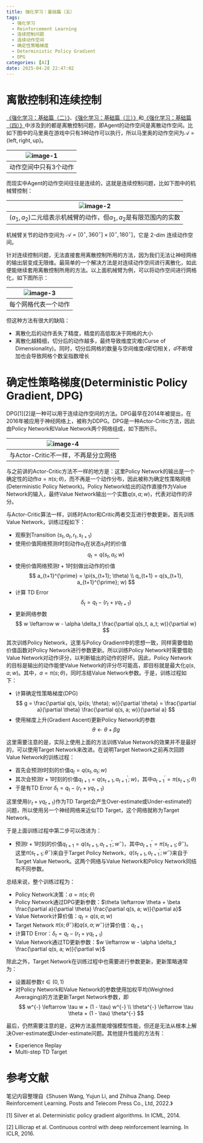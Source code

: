 ```yaml
---
title: 强化学习：基础篇（五）
tags:
  - 强化学习
  - Reinforcement Learning
  - 连续控制问题
  - 连续动作空间
  - 确定性策略梯度
  - Deterministic Policy Gradient
  - DPG
categories: [AI]
date: 2025-04-28 22:47:02
---
```



# 离散控制和连续控制

[《强化学习：基础篇（二）》](https://tao-oooo.github.io/%E5%BC%BA%E5%8C%96%E5%AD%A6%E4%B9%A0%EF%BC%9A%E5%9F%BA%E7%A1%80%E7%AF%87%EF%BC%88%E4%BA%8C%EF%BC%89/index.html)、[《强化学习：基础篇（三）》](https://tao-oooo.github.io/%E5%BC%BA%E5%8C%96%E5%AD%A6%E4%B9%A0%EF%BC%9A%E5%9F%BA%E7%A1%80%E7%AF%87%EF%BC%88%E4%B8%89%EF%BC%89/index.html)和[《强化学习：基础篇（四）》](https://tao-oooo.github.io/%E5%BC%BA%E5%8C%96%E5%AD%A6%E4%B9%A0%EF%BC%9A%E5%9F%BA%E7%A1%80%E7%AF%87%EF%BC%88%E5%9B%9B%EF%BC%89/index.html)中涉及到的都是离散控制问题，即Agent的动作空间是离散动作空间。比如下图中的马里奥在游戏中只有3种动作可以执行，所以马里奥的动作空间为$\mathcal{A} = \{\text{left}, \text{right}, \text{up}\}$。

|![image-1](../images/强化学习：基础篇（五）/image-1.png)|
|:-:|
|动作空间中只有3个动作|

而现实中Agent的动作空间往往是连续的，这就是连续控制问题，比如下图中的机械臂控制：

|![image-2](../images/强化学习：基础篇（五）/image-2.png)|
|:-:|
|$(a_1, a_2)$二元组表示机械臂的动作，但$a_1, a_2$是有限范围内的实数|

机械臂关节的动作空间为 $\mathcal{A} = [0^{\circ}, 360^{\circ}] \times [0^{\circ}, 180^{\circ}]$，它是 2-dim 连续动作空间。

针对连续控制问题，无法直接套用离散控制所用的方法，因为我们无法让神经网络的输出层变成无限维。最简单的一个解决方法是对连续动作空间进行离散化，如此便能继续套用离散控制所用的方法。以上面机械臂为例，可以将动作空间进行网格化，如下图所示：

|![image-3](../images/强化学习：基础篇（五）/image-3.png)|
|:-:|
|每个网格代表一个动作|

但这种方法有很大的缺陷：

* 离散化后的动作丢失了精度，精度的高低取决于网格的大小
* 离散化越精细，切分后的动作越多，最终导致维度灾难(Curse of Dimensionality)。同时，切分后网格的数量与空间维度$d$密切相关，$d$不断增加也会导致网格个数呈指数增长

# 确定性策略梯度(Deterministic Policy Gradient, DPG)

DPG[1][2]是一种可以用于连续动作空间的方法。DPG最早在2014年被提出，在2016年被应用于神经网络上，被称为DDPG。DPG是一种Actor-Critic方法，因此由Policy Network和Value Network两个网络组成，如下图所示。

|![image-4](../images/强化学习：基础篇（五）/image-4.png)|
|:-:|
|与Actor-Critic不一样，不再是分立网络|

与之前讲的Actor-Critic方法不一样的地方是：这里Policy Network的输出是一个确定性的动作$a = \pi(s; \theta)$，而不再是一个动作分布，因此被称为确定性策略网络(Deterministic Policy Network)。Policy Network给出的动作直接作为Value Network的输入，最终Value Network输出一个实数$q(s, a; w)$，代表对动作的评分。

与Actor-Critic算法一样，训练时Actor和Critic两者交互进行参数更新。首先训练Value Network，训练过程如下：

* 观察到Transition $(s_t, a_t, r_t, s_{t+1})$
* 使用价值网络预测$t$时刻动作$a_t$在状态$s_t$时的价值
$$
q_t = q(s_t, a_t; w)
$$
* 使用价值网络预测$t + 1$时刻做出动作的价值
$$
a_{t+1}^{\prime} = \pi(s_{t+1}; \theta) \\
q_{t+1} = q(s_{t+1}, a_{t+1}^{\prime}; w)
$$
* 计算 TD Error
$$
\delta_t = q_t - \left(r_t + \gamma q_{t+1}\right)
$$
* 更新网络参数
$$
w \leftarrow w - \alpha \delta_t \frac{\partial q(s_t, a_t; w)}{\partial w}
$$

其次训练Policy Network，这里与Policy Gradient中的思想一致，同样需要借助价值函数对Policy Network进行参数更新。所以训练Policy Network时需要借助Value Network对动作评分，以判断输出的动作的好坏。因此，Policy Network的目标是输出的动作能使Value Network的评分尽可能高，即目标就是最大化$q(s, a; w)$。其中，$a = \pi(s; \theta)$，同时冻结Value Network参数。于是，训练过程如下：

* 计算确定性策略梯度(DPG)
$$
g = \frac{\partial q(s, \pi(s; \theta); w)}{\partial \theta} = \frac{\partial a}{\partial \theta} \frac{\partial q(s, a; w)}{\partial a}
$$
* 使用梯度上升(Gradient Ascent)更新Policy Network的参数
$$
\theta \leftarrow \theta + \beta g
$$

这里需要注意的是，实际上使用上面的方法训练Value Network的效果并不是最好的，可以使用Target Network来改进。在说明Target Network之前再次回顾Value Network的训练过程：

* 首先会预测$t$时刻的价值$q_t = q(s_t, a_t; w)$
* 其次会预测$t + 1$时刻的价值$q_{t+1} = q(s_{t+1}, a_{t+1}^{\prime}; w)$，其中$a_{t+1}^{\prime} = \pi(s_{t+1}; \theta)$
* 于是有TD Error $\delta_t = q_t - \left(r_t + \gamma q_{t+1}\right)$

这里使用$\left(r_t + \gamma q_{t+1}\right)$作为TD Target会产生Over-estimate或Under-estimate的问题，所以使用另一个神经网络来近似TD Target，这个网络就称为Target Network。

于是上面训练过程中第二步可以改进为：

* 预测$t + 1$时刻的价值$q_{t+1} = q(s_{t+1}, a_{t+1}^{\prime}; w^{-})$，其中$a_{t+1}^{\prime} = \pi(s_{t+1}; \theta^{-})$。这里$\pi(s_{t+1}; \theta^{-})$来自于Target Policy Network，$q(s_{t+1}, a_{t+1}^{\prime}; w^{-})$来自于Target Value Network。这两个网络与Value Network和Policy Network同结构不同参数。

总结来说，整个训练过程为：

* Policy Network决策：$a = \pi(s; \theta)$
* Policy Network通过DPG更新参数：$\theta \leftarrow \theta + \beta \frac{\partial a}{\partial \theta} \frac{\partial q(s, a; w)}{\partial a}$
* Value Network计算价值：$q_t = q(s, a; w)$
* Target Network $\pi(s; \theta^{-})$和$q(s, a; w^{-})$计算价值：$q_{t+1}$
* 计算TD Error：$\delta_t = q_t - \left(r_t + \gamma q_{t+1}\right)$
* Value Network通过TD更新参数：$w \leftarrow w - \alpha \delta_t \frac{\partial q(s, a; w)}{\partial w}$

除此之外，Target Network在训练过程中也需要进行参数更新，更新策略通常为：

* 设置超参数$\tau \in (0, 1)$
* 对Policy Network和Value Network的参数使用加权平均(Weighted Averaging)的方法更新Target Network参数，即
$$
w^{-} \leftarrow \tau w + (1 - \tau) w^{-} \\
\theta^{-} \leftarrow \tau \theta + (1 - \tau) \theta^{-}
$$

最后，仍然需要注意的是，这种方法虽然能增强模型性能，但还是无法从根本上解决Over-estimate或Under-estimate问题。其他提升性能的方法有：

* Experience Replay
* Multi-step TD Target



# 参考文献

笔记内容整理自《Shusen Wang, Yujun Li, and Zhihua Zhang. Deep Reinforcement Learning. Posts and Telecom Press Co., Ltd, 2022.》

[1] Silver et al. Deterministic policy gradient algorithms. In ICML, 2014.

[2] Lillicrap et al. Continuous control with deep reinforcement learning. In ICLR, 2016.
